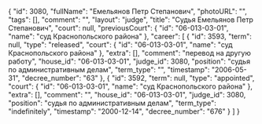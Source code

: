 {
    "id": 3080,
    "fullName": "Емельянов Петр Степанович",
    "photoURL": "",
    "tags": [],
    "comment": "",
    "layout": "judge",
    "title": "Судья Емельянов Петр Степанович",
    "court": null,
    "previousCourt": {
        "id": "06-013-03-01",
        "name": "суд Краснопольского района"
    },
    "career": [
        {
            "id": 3593,
            "term": null,
            "type": "released",
            "court": {
                "id": "06-013-03-01",
                "name": "суд Краснопольского района"
            },
            "extra": [],
            "comment": "перевод на другую работу",
            "house_id": "06-013-03-01",
            "judge_id": 3080,
            "position": "судья по административным делам",
            "term_type": "",
            "timestamp": "2006-05-31",
            "decree_number": "63"
        },
        {
            "id": 3592,
            "term": null,
            "type": "appointed",
            "court": {
                "id": "06-013-03-01",
                "name": "суд Краснопольского района"
            },
            "extra": [],
            "comment": "",
            "house_id": "06-013-03-01",
            "judge_id": 3080,
            "position": "судья по административным делам",
            "term_type": "indefinitely",
            "timestamp": "2000-12-14",
            "decree_number": "676"
        }
    ]
}